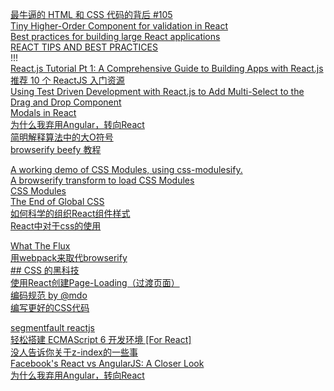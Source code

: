 [最牛逼的 HTML 和 CSS 代码的背后 #105](https://github.com/lifesinger/lifesinger.github.com/issues/105)  
[Tiny Higher-Order Component for validation in React](https://github.com/deepsweet/valya)  
[Best practices for building large React applications](http://blog.siftscience.com/blog/2015/best-practices-for-building-large-react-applications)  
[REACT TIPS AND BEST PRACTICES](http://aeflash.com/2015-02/react-tips-and-best-practices.html)  
!!!  
[React.js Tutorial Pt 1: A Comprehensive Guide to Building Apps with React.js](http://tylermcginnis.com/reactjs-tutorial-a-comprehensive-guide-to-building-apps-with-react/)  
[推荐 10 个 ReactJS 入门资源](http://www.oschina.net/translate/10-resources-to-get-you-started-with-reactjs)  
[Using Test Driven Development with React.js to Add Multi-Select to the Drag and Drop Component](https://reactjsnews.com/using-tdd-with-reactjs/)  
[Modals in React](http://reactjsnews.com/modals-in-react/)   
[为什么我弃用Angular，转向React](http://web.jobbole.com/82586/?location=35)  
[简明解释算法中的大O符号](http://blog.jobbole.com/55184/)  
[browserify beefy 教程](http://www.jianshu.com/p/a709d54bc8e0)  

[A working demo of CSS Modules, using css-modulesify.](https://github.com/css-modules/browserify-demo)  
[A browserify transform to load CSS Modules](https://github.com/css-modules/css-modulesify)  
[CSS Modules](https://github.com/css-modules/css-modules)  
[The End of Global CSS](https://medium.com/seek-ui-engineering/the-end-of-global-css-90d2a4a06284)  
[如何科学的组织React组件样式](http://segmentfault.com/a/1190000003032506)  
[React中对于css的使用](http://react-china.org/t/react-css/1844)  

[What The Flux](https://github.com/staltz/wtf/blob/master/README.md)  
[用webpack来取代browserify](http://segmentfault.com/a/1190000002490637)  
[## CSS 的黑科技](http://segmentfault.com/a/1190000003023537)  
[使用React创建Page-Loading（过渡页面）](http://segmentfault.com/a/1190000003001372)  
[编码规范 by @mdo](http://zoomzhao.github.io/code-guide/#css-nesting)  
[编写更好的CSS代码](http://web.jobbole.com/55067/)  

[segmentfault reactjs](http://segmentfault.com/t/reactjs/blogs?page=1)  
[轻松搭建 ECMAScript 6 开发环境 [For React]](http://segmentfault.com/a/1190000003042641)  
[没人告诉你关于z-index的一些事](http://web.jobbole.com/82884/)  
[Facebook's React vs AngularJS: A Closer Look](http://www.quora.com/Pete-Hunt/Posts/Facebooks-React-vs-AngularJS-A-Closer-Look)  
[为什么我弃用Angular，转向React](http://web.jobbole.com/82586/?location=35)  

[]()  
[]()  
[]()  
[]()  
[]()  
[]()  


